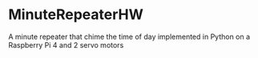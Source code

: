 # MinuteRepeaterHW
A minute repeater that chime the time of day implemented in Python on a Raspberry Pi 4 and 2 servo motors
